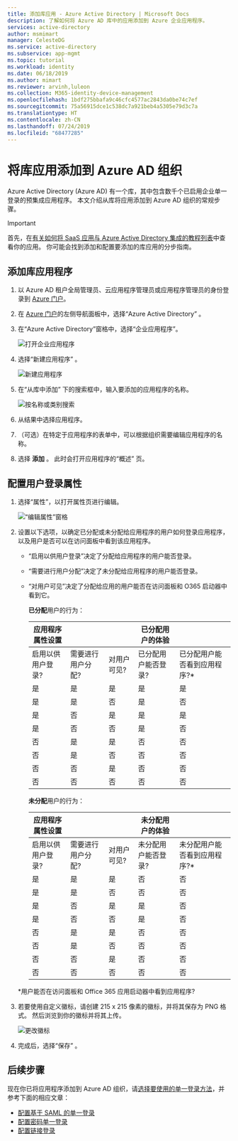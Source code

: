 ```yaml
---
title: 添加库应用 - Azure Active Directory | Microsoft Docs
description: 了解如何将 Azure AD 库中的应用添加到 Azure 企业应用程序。
services: active-directory
author: msmimart
manager: CelesteDG
ms.service: active-directory
ms.subservice: app-mgmt
ms.topic: tutorial
ms.workload: identity
ms.date: 06/18/2019
ms.author: mimart
ms.reviewer: arvinh,luleon
ms.collection: M365-identity-device-management
ms.openlocfilehash: 1bdf275bbafa9c46cfc4577ac2843da0be74c7ef
ms.sourcegitcommit: 75a56915dce1c538dc7a921beb4a5305e79d3c7a
ms.translationtype: HT
ms.contentlocale: zh-CN
ms.lasthandoff: 07/24/2019
ms.locfileid: "68477285"
---
```

# <a name="add-a-gallery-app-to-your-azure-ad-organization"></a>将库应用添加到 Azure AD 组织

Azure Active Directory (Azure AD) 有一个库，其中包含数千个已启用企业单一登录的预集成应用程序。 本文介绍从库将应用添加到 Azure AD 组织的常规步骤。

> [!IMPORTANT]
> 首先，在[有关如何将 SaaS 应用与 Azure Active Directory 集成的教程列表](https://azure.microsoft.com/documentation/articles/active-directory-saas-tutorial-list/)中查看你的应用。 你可能会找到添加和配置要添加的库应用的分步指南。

## <a name="add-a-gallery-application"></a>添加库应用程序

1. 以 Azure AD 租户全局管理员、云应用程序管理员或应用程序管理员的身份登录到 [Azure 门户](https://portal.azure.com)。

1. 在 [Azure 门户](https://portal.azure.com)的左侧导航面板中，选择“Azure Active Directory”  。

1. 在“Azure Active Directory”窗格中，选择“企业应用程序”。  

    ![打开企业应用程序](media/add-application-portal/open-enterprise-apps.png)

1. 选择“新建应用程序”  。

    ![新建应用程序](media/add-application-portal/new-application.png)

1. 在“从库中添加”  下的搜索框中，输入要添加的应用程序的名称。 

    ![按名称或类别搜索](media/add-application-portal/categories.png)

1. 从结果中选择应用程序。

1. （可选）在特定于应用程序的表单中，可以根据组织需要编辑应用程序的名称。

1. 选择 **添加** 。 此时会打开应用程序的“概述”  页。

## <a name="configure-user-sign-in-properties"></a>配置用户登录属性

1. 选择“属性”，以打开属性页进行编辑。 

    ![“编辑属性”窗格](media/add-application-portal/edit-properties.png)

1. 设置以下选项，以确定已分配或未分配给应用程序的用户如何登录应用程序，以及用户是否可以在访问面板中看到该应用程序。

    - “启用以供用户登录”决定了分配给应用程序的用户能否登录。 
    - “需要进行用户分配”决定了未分配给应用程序的用户能否登录。 
    - “对用户可见”决定了分配给应用的用户能否在访问面板和 O365 启动器中看到它。 

      **已分配**用户的行为：

       | 应用程序属性设置 | | | 已分配用户的体验 | |
       |---|---|---|---|---|
       | 启用以供用户登录? | 需要进行用户分配? | 对用户可见? | 已分配用户能否登录? | 已分配用户能否看到应用程序?* |
       | 是 | 是 | 是 | 是 | 是  |
       | 是 | 是 | 否  | 是 | 否   |
       | 是 | 否  | 是 | 是 | 是  |
       | 是 | 否  | 否  | 是 | 否   |
       | 否  | 是 | 是 | 否  | 否   |
       | 否  | 是 | 否  | 否  | 否   |
       | 否  | 否  | 是 | 否  | 否   |
       | 否  | 否  | 否  | 否  | 否   |

      **未分配**用户的行为：

       | 应用程序属性设置 | | | 未分配用户的体验 | |
       |---|---|---|---|---|
       | 启用以供用户登录? | 需要进行用户分配? | 对用户可见? | 未分配用户能否登录? | 未分配用户能否看到应用程序?* |
       | 是 | 是 | 是 | 否  | 否   |
       | 是 | 是 | 否  | 否  | 否   |
       | 是 | 否  | 是 | 是 | 否   |
       | 是 | 否  | 否  | 是 | 否   |
       | 否  | 是 | 是 | 否  | 否   |
       | 否  | 是 | 否  | 否  | 否   |
       | 否  | 否  | 是 | 否  | 否   |
       | 否  | 否  | 否  | 否  | 否   |

     *用户能否在访问面板和 Office 365 应用启动器中看到应用程序?

1. 若要使用自定义徽标，请创建 215 x 215 像素的徽标，并将其保存为 PNG 格式。 然后浏览到你的徽标并将其上传。

    ![更改徽标](media/add-application-portal/change-logo.png)

1. 完成后，选择“保存”  。

## <a name="next-steps"></a>后续步骤

现在你已将应用程序添加到 Azure AD 组织，请[选择要使用的单一登录方法](what-is-single-sign-on.md#choosing-a-single-sign-on-method)，并参考下面的相应文章：

- [配置基于 SAML 的单一登录](configure-single-sign-on-non-gallery-applications.md)
- [配置密码单一登录](configure-password-single-sign-on-non-gallery-applications.md)
- [配置链接登录](configure-linked-sign-on.md)

